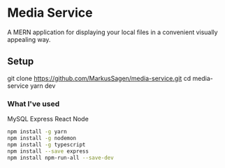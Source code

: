 # Media Service
A MERN application for displaying your local files in a convenient visually appealing way. 


## Setup
git clone https://github.com/MarkusSagen/media-service.git 
cd media-service 
yarn dev




### What I've used
MySQL
Express
React
Node

```bash
npm install -g yarn
npm install -g nodemon
npm install -g typescript
npm install --save express
npm install npm-run-all --save-dev
